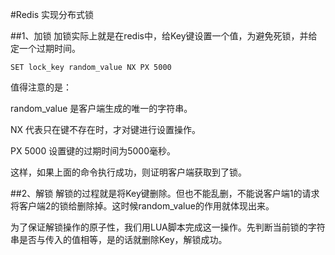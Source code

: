 #Redis 实现分布式锁

##1、加锁
加锁实际上就是在redis中，给Key键设置一个值，为避免死锁，并给定一个过期时间。

`SET lock_key random_value NX PX 5000`

值得注意的是：

random_value 是客户端生成的唯一的字符串。 

NX 代表只在键不存在时，才对键进行设置操作。 

PX 5000 设置键的过期时间为5000毫秒。 


这样，如果上面的命令执行成功，则证明客户端获取到了锁。

##2、解锁
解锁的过程就是将Key键删除。但也不能乱删，不能说客户端1的请求将客户端2的锁给删除掉。这时候random_value的作用就体现出来。


为了保证解锁操作的原子性，我们用LUA脚本完成这一操作。先判断当前锁的字符串是否与传入的值相等，是的话就删除Key，解锁成功。
